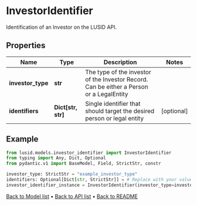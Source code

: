# InvestorIdentifier

Identification of an Investor on the LUSID API.
## Properties
Name | Type | Description | Notes
------------ | ------------- | ------------- | -------------
**investor_type** | **str** | The type of the investor of the Investor Record. Can be either a Person or a LegalEntity | 
**identifiers** | **Dict[str, str]** | Single identifier that should target the desired person or legal entity | [optional] 
## Example

```python
from lusid.models.investor_identifier import InvestorIdentifier
from typing import Any, Dict, Optional
from pydantic.v1 import BaseModel, Field, StrictStr, constr

investor_type: StrictStr = "example_investor_type"
identifiers: Optional[Dict[str, StrictStr]] = # Replace with your value
investor_identifier_instance = InvestorIdentifier(investor_type=investor_type, identifiers=identifiers)

```

[Back to Model list](../README.md#documentation-for-models) &#8226; [Back to API list](../README.md#documentation-for-api-endpoints) &#8226; [Back to README](../README.md)

